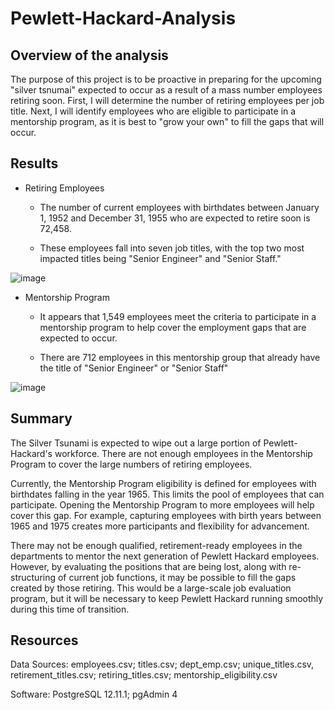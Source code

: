 # Pewlett-Hackard-Analysis
## Overview of the analysis
The purpose of this project is to be proactive in preparing for the upcoming "silver tsnumai" expected to occur as a result of a mass number employees retiring soon.  First, I will determine the number of retiring employees per job title.  Next, I will identify employees who are eligible to participate in a mentorship program, as it is best to "grow your own" to fill the gaps that will occur.

## Results
- Retiring Employees

  - The number of current employees with birthdates between January 1, 1952 and December 31, 1955 who are expected to retire soon is 72,458.  

  - These employees fall into seven job titles, with the top two most impacted titles being "Senior Engineer" and "Senior Staff."

![image](https://user-images.githubusercontent.com/102322707/173102306-21c4f40e-96f3-49f9-a776-69ccd665436d.png)

- Mentorship Program

  - It appears that 1,549 employees meet the criteria to participate in a mentorship program to help cover the employment gaps that are expected to occur.

  - There are 712 employees in this mentorship group that already have the title of "Senior Engineer" or "Senior Staff"

![image](https://user-images.githubusercontent.com/102322707/173105199-5c91071c-80dc-429e-9be0-bb6166244a8c.png)


## Summary

The Silver Tsunami is expected to wipe out a large portion of Pewlett-Hackard's workforce.  There are not enough employees in the Mentorship Program to cover the large numbers of retiring employees.

Currently, the Mentorship Program eligibility is defined for employees with birthdates falling in the year 1965. This limits the pool of employees that can participate.  Opening the Mentorship Program to more employees will help cover this gap.  For example, capturing employees with birth years between 1965 and 1975 creates more participants and flexibility for advancement.

There may not be enough qualified, retirement-ready employees in the departments to mentor the next generation of Pewlett Hackard employees.  However, by evaluating the positions that are being lost, along with re-structuring of current job functions, it may be possible to fill the gaps created by those retiring.  This would be a large-scale job evaluation program, but it will be necessary to keep Pewlett Hackard running smoothly during this time of transition.

## Resources
Data Sources: employees.csv; titles.csv; dept_emp.csv; unique_titles.csv, retirement_titles.csv; retiring_titles.csv; mentorship_eligibility.csv

Software: PostgreSQL 12.11.1; pgAdmin 4

